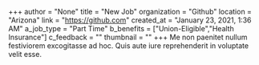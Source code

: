 +++
author = "None"
title = "New Job"
organization = "Github"
location = "Arizona"
link = "https://github.com"
created_at = "January 23, 2021, 1:36 AM"
a_job_type = "Part Time"
b_benefits = ["Union-Eligible","Health Insurance"]
c_feedback = ""
thumbnail = ""
+++
Me non paenitet nullum festiviorem excogitasse ad hoc. Quis aute iure reprehenderit in voluptate velit esse.